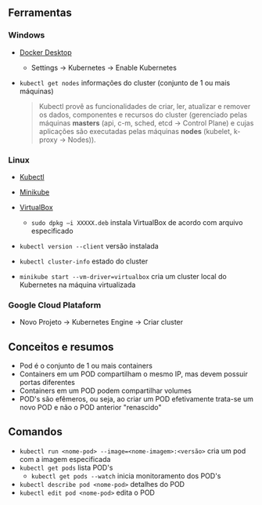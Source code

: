 ## Ferramentas

### Windows
- [Docker Desktop](https://docs.docker.com/desktop/install/windows-install/)
    - Settings -> Kubernetes -> Enable Kubernetes

- `kubectl get nodes` informações do cluster (conjunto de 1 ou mais máquinas)

    >Kubectl provê as funcionalidades de criar, ler, atualizar e remover os dados, componentes e recursos do cluster (gerenciado pelas máquinas **masters** (api, c-m, sched, etcd -> Control Plane) e cujas aplicações são executadas pelas máquinas **nodes** (kubelet, k-proxy -> Nodes)).

### Linux
- [Kubectl](https://kubernetes.io/pt-br/docs/tasks/tools/install-kubectl-linux/)
- [Minikube](https://kubernetes.io/fr/docs/tasks/tools/install-minikube/)
- [VirtualBox](https://www.virtualbox.org/)
    - `sudo dpkg –i XXXXX.deb` instala VirtualBox de acordo com arquivo especificado

- `kubectl version --client` versão instalada
- `kubectl cluster-info` estado do cluster
- `minikube start --vm-driver=virtualbox` cria um cluster local do Kubernetes na máquina virtualizada

### Google Cloud Plataform
- Novo Projeto -> Kubernetes Engine -> Criar cluster

## Conceitos e resumos
- Pod é o conjunto de 1 ou mais containers
- Containers em um POD compartilham o mesmo IP, mas devem possuir portas diferentes
- Containers em um POD podem compartilhar volumes
- POD's são efêmeros, ou seja, ao criar um POD efetivamente trata-se um novo POD e não o POD anterior "renascido"

## Comandos
- `kubectl run <nome-pod> --image=<nome-imagem>:<versão>` cria um pod com a imagem especificada
- `kubectl get pods` lista POD's
    - `kubectl get pods --watch` inicia monitoramento dos POD's
- `kubectl describe pod <nome-pod>` detalhes do POD
- `kubectl edit pod <nome-pod>` edita o POD